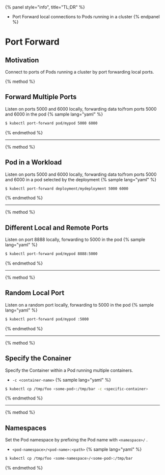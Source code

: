 {% panel style="info", title="TL;DR" %}
- Port Forward local connections to Pods running in a cluster 
{% endpanel %}

# Port Forward

## Motivation

Connect to ports of Pods running a cluster by port forwarding local ports.

{% method %}
## Forward Multiple Ports

Listen on ports 5000 and 6000 locally, forwarding data to/from ports 5000 and 6000 in the pod
{% sample lang="yaml" %}

```bash
$ kubectl port-forward pod/mypod 5000 6000
```

{% endmethod %}

---

{% method %}
## Pod in a Workload

Listen on ports 5000 and 6000 locally, forwarding data to/from ports 5000 and 6000 in a pod selected by the
deployment
{% sample lang="yaml" %}

```bash
$ kubectl port-forward deployment/mydeployment 5000 6000
```

{% endmethod %}

---

{% method %}
## Different Local and Remote Ports

Listen on port 8888 locally, forwarding to 5000 in the pod
{% sample lang="yaml" %}

```bash
$ kubectl port-forward pod/mypod 8888:5000
```

{% endmethod %}

---

{% method %}
## Random Local Port

Listen on a random port locally, forwarding to 5000 in the pod
{% sample lang="yaml" %}

```bash
$ kubectl port-forward pod/mypod :5000
```

{% endmethod %}

---

{% method %}
## Specify the Conainer

Specify the Container within a Pod running multiple containers.

- `-c <container-name>`
{% sample lang="yaml" %}

```bash
$ kubectl cp /tmp/foo <some-pod>:/tmp/bar -c <specific-container>
```

{% endmethod %}
  
---

{% method %}
## Namespaces

Set the Pod namespace by prefixing the Pod name with `<namespace>/` .

- `<pod-namespace>/<pod-name>:<path>`
{% sample lang="yaml" %}

```bash
$ kubectl cp /tmp/foo <some-namespace>/<some-pod>:/tmp/bar
```

{% endmethod %}
